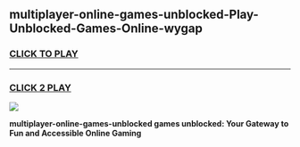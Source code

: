 
## multiplayer-online-games-unblocked-Play-Unblocked-Games-Online-wygap
<h3>
<a href="https://premium76.site?title=multiplayer-online-games-unblocked&ref=25A">CLICK TO PLAY</a></h3>
<hr>

<h3>
<a href="https://premium76.site?title=multiplayer-online-games-unblocked&ref=25A">CLICK 2 PLAY</a>
  
</h3>

<a href="https://premium76.site?title=multiplayer-online-games-unblocked&ref=25A"><img src="https://clearcache.store/games.png"></a>


**multiplayer-online-games-unblocked games unblocked: Your Gateway to Fun and Accessible Online Gaming**
